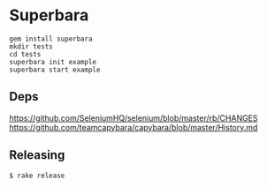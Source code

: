 # Superbara

```
gem install superbara
mkdir tests
cd tests
superbara init example
superbara start example
```


## Deps

https://github.com/SeleniumHQ/selenium/blob/master/rb/CHANGES
https://github.com/teamcapybara/capybara/blob/master/History.md


## Releasing

```
$ rake release
```